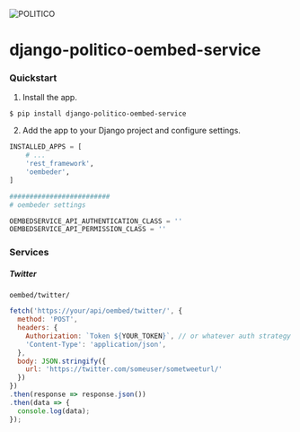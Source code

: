 ![POLITICO](https://rawgithub.com/The-Politico/src/master/images/logo/badge.png)

# django-politico-oembed-service

### Quickstart

1. Install the app.

  ```
  $ pip install django-politico-oembed-service
  ```

2. Add the app to your Django project and configure settings.

  ```python
  INSTALLED_APPS = [
      # ...
      'rest_framework',
      'oembeder',
  ]

  #########################
  # oembeder settings

  OEMBEDSERVICE_API_AUTHENTICATION_CLASS = ''
  OEMBEDSERVICE_API_PERMISSION_CLASS = ''
  ```


### Services

##### Twitter

`oembed/twitter/`

```javascript
fetch('https://your/api/oembed/twitter/', {
  method: 'POST',
  headers: {
    Authorization: `Token ${YOUR_TOKEN}`, // or whatever auth strategy you use
    'Content-Type': 'application/json',
  },
  body: JSON.stringify({
    url: 'https://twitter.com/someuser/sometweeturl/'
  })
})
.then(response => response.json())
.then(data => {
  console.log(data);
});
```
